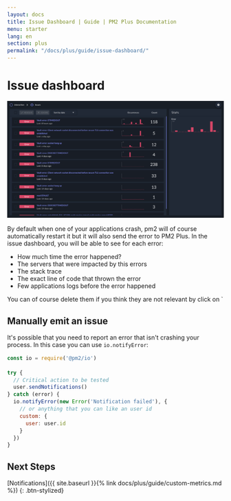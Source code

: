 ```yaml
---
layout: docs
title: Issue Dashboard | Guide | PM2 Plus Documentation
menu: starter
lang: en
section: plus
permalink: "/docs/plus/guide/issue-dashboard/"
---
```


# Issue dashboard

![issue dashboard](https://raw.githubusercontent.com/keymetrics/branding/master/screenshots/plus/issues/issues.png)

By default when one of your applications crash, pm2 will of course automatically restart it but it will also send the error to PM2 Plus.
In the issue dashboard, you will be able to see for each error:
- How much time the error happened?
- The servers that were impacted by this errors
- The stack trace
- The exact line of code that thrown the error
- Few applications logs before the error happened

You can of course delete them if you think they are not relevant by click on `

## Manually emit an issue

It's possible that you need to report an error that isn't crashing your process.
In this case you can use `io.notifyError`:

```javascript
const io = require('@pm2/io')

try {
  // Critical action to be tested
  user.sendNotifications()
} catch (error) {
  io.notifyError(new Error('Notification failed'), {
    // or anything that you can like an user id
    custom: {
      user: user.id
    }
  })
}
```

## Next Steps

[Notifications]({{ site.baseurl }}{% link docs/plus/guide/custom-metrics.md %})
{: .btn-stylized}
